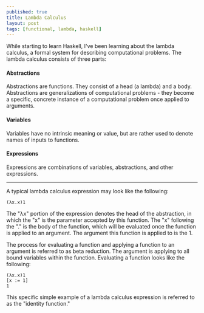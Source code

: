 ```yaml
---
published: true
title: Lambda Calculus
layout: post
tags: [functional, lambda, haskell]
---
```

While starting to learn Haskell, I've been learning about the lambda calculus, a formal system for describing computational problems. The lambda calculus consists of three parts:

#### Abstractions

Abstractions are functions. They consist of a head (a lambda) and a body. Abstractions are generalizations of computational problems - they become a  specific, concrete instance of a computational problem once applied to arguments.

#### Variables

Variables have no intrinsic meaning or value, but are rather used to denote names of inputs to functions.

#### Expressions

Expressions are combinations of variables, abstractions, and other expressions.

* * *

A typical lambda calculus expression may look like the following:

```
(λx.x)1
```

The "λx" portion of the expression denotes the head of the abstraction, in which the "x" is the parameter accepted by this function. The "x" following the "." is the body of the function, which will be evaluated once the function is applied to an argument. The argument this function is applied to is the 1.

The process for evaluating a function and applying a function to an argument is referred to as beta reduction. The argument is applying to all bound variables within the function. Evaluating a function looks like the following:

```
(λx.x)1
[x := 1]
1
```

This specific simple example of a lambda calculus expression is referred to as the "identity function."
